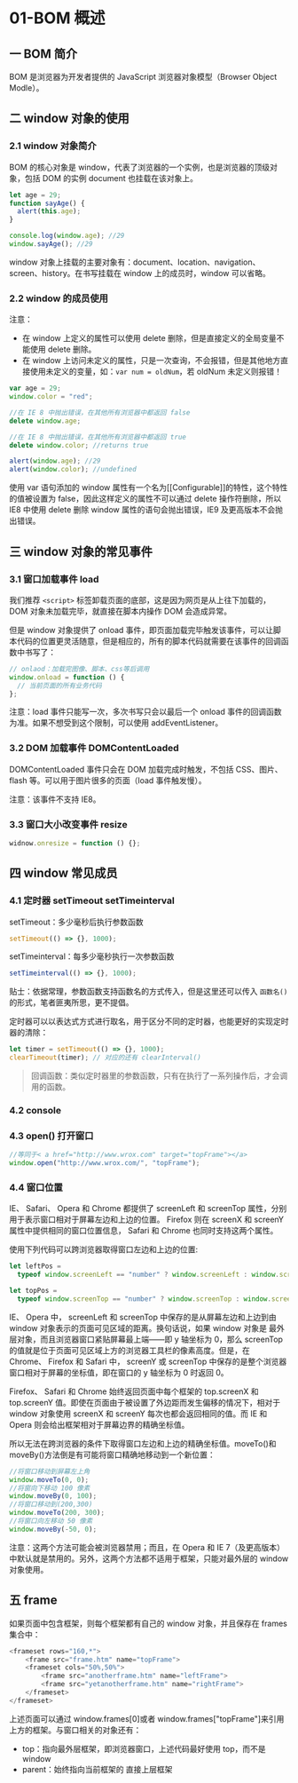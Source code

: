 # 01-BOM 概述

## 一 BOM 简介

BOM 是浏览器为开发者提供的 JavaScript 浏览器对象模型（Browser Object Modle）。

## 二 window 对象的使用

### 2.1 window 对象简介

BOM 的核心对象是 window，代表了浏览器的一个实例，也是浏览器的顶级对象，包括 DOM 的实例 document 也挂载在该对象上。

```js
let age = 29;
function sayAge() {
  alert(this.age);
}

console.log(window.age); //29
window.sayAge(); //29
```

window 对象上挂载的主要对象有：document、location、navigation、screen、history。在书写挂载在 window 上的成员时，window 可以省略。

### 2.2 window 的成员使用

注意：

- 在 window 上定义的属性可以使用 delete 删除，但是直接定义的全局变量不能使用 delete 删除。
- 在 window 上访问未定义的属性，只是一次查询，不会报错，但是其他地方直接使用未定义的变量，如：`var num = oldNum`，若 oldNum 未定义则报错！

```js
var age = 29;
window.color = "red";

//在 IE 8 中抛出错误，在其他所有浏览器中都返回 false
delete window.age;

//在 IE 8 中抛出错误，在其他所有浏览器中都返回 true
delete window.color; //returns true

alert(window.age); //29
alert(window.color); //undefined
```

使用 var 语句添加的 window 属性有一个名为[[Configurable]]的特性，这个特性的值被设置为 false，因此这样定义的属性不可以通过 delete 操作符删除，所以 IE8 中使用 delete 删除 window 属性的语句会抛出错误，IE9 及更高版本不会抛出错误。

## 三 window 对象的常见事件

### 3.1 窗口加载事件 load

我们推荐 `<script>` 标签卸载页面的底部，这是因为网页是从上往下加载的，DOM 对象未加载完毕，就直接在脚本内操作 DOM 会造成异常。

但是 window 对象提供了 onload 事件，即页面加载完毕触发该事件，可以让脚本代码的位置更灵活随意，但是相应的，所有的脚本代码就需要在该事件的回调函数中书写了：

```js
// onlaod：加载完图像、脚本、css等后调用
window.onload = function () {
  // 当前页面的所有业务代码
};
```

注意：load 事件只能写一次，多次书写只会以最后一个 onload 事件的回调函数为准。如果不想受到这个限制，可以使用 addEventListener。

### 3.2 DOM 加载事件 DOMContentLoaded

DOMContentLoaded 事件只会在 DOM 加载完成时触发，不包括 CSS、图片、flash 等。可以用于图片很多的页面（load 事件触发慢）。

注意：该事件不支持 IE8。

### 3.3 窗口大小改变事件 resize

```js
widnow.onresize = function () {};
```

## 四 window 常见成员

### 4.1 定时器 setTimeout setTimeinterval

setTimeout：多少毫秒后执行参数函数

```js
setTimeout(() => {}, 1000);
```

setTimeinterval：每多少毫秒执行一次参数函数

```js
setTimeinterval(() => {}, 1000);
```

贴士：依据常理，参数函数支持函数名的方式传入，但是这里还可以传入 `函数名()` 的形式，笔者匪夷所思，更不提倡。

定时器可以以表达式方式进行取名，用于区分不同的定时器，也能更好的实现定时器的清除：

```js
let timer = setTimeout(() => {}, 1000);
clearTimeout(timer); // 对应的还有 clearInterval()
```

> 回调函数：类似定时器里的参数函数，只有在执行了一系列操作后，才会调用的函数。

### 4.2 console

### 4.3 open() 打开窗口

```js
//等同于< a href="http://www.wrox.com" target="topFrame"></a>
window.open("http://www.wrox.com/", "topFrame");
```

### 4.4 窗口位置

IE、 Safari、 Opera 和 Chrome 都提供了 screenLeft 和 screenTop 属性，分别用于表示窗口相对于屏幕左边和上边的位置。 Firefox 则在 screenX 和 screenY 属性中提供相同的窗口位置信息， Safari 和 Chrome 也同时支持这两个属性。

使用下列代码可以跨浏览器取得窗口左边和上边的位置:

```js
let leftPos =
  typeof window.screenLeft == "number" ? window.screenLeft : window.screenX;

let topPos =
  typeof window.screenTop == "number" ? window.screenTop : window.screenY;
```

IE、 Opera 中， screenLeft 和 screenTop 中保存的是从屏幕左边和上边到由 window 对象表示的页面可见区域的距离。换句话说，如果 window 对象是
最外层对象，而且浏览器窗口紧贴屏幕最上端——即 y 轴坐标为 0，那么 screenTop 的值就是位于页面可见区域上方的浏览器工具栏的像素高度。但是，在 Chrome、 Firefox 和 Safari 中， screenY 或 screenTop 中保存的是整个浏览器窗口相对于屏幕的坐标值，即在窗口的 y 轴坐标为 0 时返回 0。

Firefox、 Safari 和 Chrome 始终返回页面中每个框架的 top.screenX 和 top.screenY 值。即使在页面由于被设置了外边距而发生偏移的情况下，相对于 window 对象使用 screenX 和 screenY 每次也都会返回相同的值。而 IE 和 Opera 则会给出框架相对于屏幕边界的精确坐标值。

所以无法在跨浏览器的条件下取得窗口左边和上边的精确坐标值。moveTo()和 moveBy()方法倒是有可能将窗口精确地移动到一个新位置：

```js
//将窗口移动到屏幕左上角
window.moveTo(0, 0);
//将窗向下移动 100 像素
window.moveBy(0, 100);
//将窗口移动到(200,300)
window.moveTo(200, 300);
//将窗口向左移动 50 像素
window.moveBy(-50, 0);
```

注意：这两个方法可能会被浏览器禁用；而且，在 Opera 和 IE 7（及更高版本）中默认就是禁用的。另外，这两个方法都不适用于框架，只能对最外层的 window 对象使用。

## 五 frame

如果页面中包含框架，则每个框架都有自己的 window 对象，并且保存在 frames 集合中：

```js
<frameset rows="160,*">
    <frame src="frame.htm" name="topFrame">
    <frameset cols="50%,50%">
        <frame src="anotherframe.htm" name="leftFrame">
        <frame src="yetanotherframe.htm" name="rightFrame">
    </frameset>
</frameset>
```

上述页面可以通过
window.frames[0]或者 window.frames["topFrame"]来引用上方的框架。与窗口相关的对象还有：

- top：指向最外层框架，即浏览器窗口，上述代码最好使用 top，而不是 window
- parent：始终指向当前框架的
  直接上层框架
